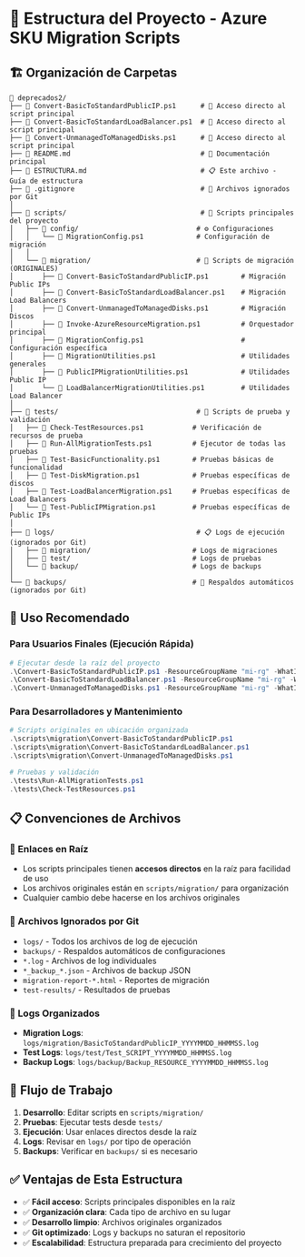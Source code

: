 # 📁 Estructura del Proyecto - Azure SKU Migration Scripts

## 🏗️ Organización de Carpetas

```
📁 deprecados2/
├── 📄 Convert-BasicToStandardPublicIP.ps1      # 🔗 Acceso directo al script principal
├── 📄 Convert-BasicToStandardLoadBalancer.ps1  # 🔗 Acceso directo al script principal  
├── 📄 Convert-UnmanagedToManagedDisks.ps1      # 🔗 Acceso directo al script principal
├── 📄 README.md                                # 📖 Documentación principal
├── 📄 ESTRUCTURA.md                            # 📋 Este archivo - Guía de estructura
├── 📄 .gitignore                               # 🚫 Archivos ignorados por Git
│
├── 📁 scripts/                                 # 🎯 Scripts principales del proyecto
│   ├── 📁 config/                             # ⚙️ Configuraciones
│   │   └── 📄 MigrationConfig.ps1             # Configuración de migración
│   │
│   └── 📁 migration/                          # 🔄 Scripts de migración (ORIGINALES)
│       ├── 📄 Convert-BasicToStandardPublicIP.ps1        # Migración Public IPs
│       ├── 📄 Convert-BasicToStandardLoadBalancer.ps1    # Migración Load Balancers
│       ├── 📄 Convert-UnmanagedToManagedDisks.ps1        # Migración Discos
│       ├── 📄 Invoke-AzureResourceMigration.ps1          # Orquestador principal
│       ├── 📄 MigrationConfig.ps1                        # Configuración específica
│       ├── 📄 MigrationUtilities.ps1                     # Utilidades generales
│       ├── 📄 PublicIPMigrationUtilities.ps1             # Utilidades Public IP
│       └── 📄 LoadBalancerMigrationUtilities.ps1         # Utilidades Load Balancer
│
├── 📁 tests/                                  # 🧪 Scripts de prueba y validación
│   ├── 📄 Check-TestResources.ps1            # Verificación de recursos de prueba
│   ├── 📄 Run-AllMigrationTests.ps1          # Ejecutor de todas las pruebas
│   ├── 📄 Test-BasicFunctionality.ps1        # Pruebas básicas de funcionalidad
│   ├── 📄 Test-DiskMigration.ps1             # Pruebas específicas de discos
│   ├── 📄 Test-LoadBalancerMigration.ps1     # Pruebas específicas de Load Balancers
│   └── 📄 Test-PublicIPMigration.ps1         # Pruebas específicas de Public IPs
│
├── 📁 logs/                                   # 📋 Logs de ejecución (ignorados por Git)
│   ├── 📁 migration/                         # Logs de migraciones
│   ├── 📁 test/                              # Logs de pruebas
│   └── 📁 backup/                            # Logs de backups
│
└── 📁 backups/                               # 💾 Respaldos automáticos (ignorados por Git)
```

## 🎯 Uso Recomendado

### Para Usuarios Finales (Ejecución Rápida)
```powershell
# Ejecutar desde la raíz del proyecto
.\Convert-BasicToStandardPublicIP.ps1 -ResourceGroupName "mi-rg" -WhatIf
.\Convert-BasicToStandardLoadBalancer.ps1 -ResourceGroupName "mi-rg" -WhatIf  
.\Convert-UnmanagedToManagedDisks.ps1 -ResourceGroupName "mi-rg" -WhatIf
```

### Para Desarrolladores y Mantenimiento
```powershell
# Scripts originales en ubicación organizada
.\scripts\migration\Convert-BasicToStandardPublicIP.ps1
.\scripts\migration\Convert-BasicToStandardLoadBalancer.ps1
.\scripts\migration\Convert-UnmanagedToManagedDisks.ps1

# Pruebas y validación
.\tests\Run-AllMigrationTests.ps1
.\tests\Check-TestResources.ps1
```

## 📋 Convenciones de Archivos

### 🔗 Enlaces en Raíz
- Los scripts principales tienen **accesos directos** en la raíz para facilidad de uso
- Los archivos originales están en `scripts/migration/` para organización
- Cualquier cambio debe hacerse en los archivos originales

### 🚫 Archivos Ignorados por Git
- `logs/` - Todos los archivos de log de ejecución
- `backups/` - Respaldos automáticos de configuraciones
- `*.log` - Archivos de log individuales
- `*_backup_*.json` - Archivos de backup JSON
- `migration-report-*.html` - Reportes de migración
- `test-results/` - Resultados de pruebas

### 📝 Logs Organizados
- **Migration Logs**: `logs/migration/BasicToStandardPublicIP_YYYYMMDD_HHMMSS.log`
- **Test Logs**: `logs/test/Test_SCRIPT_YYYYMMDD_HHMMSS.log`
- **Backup Logs**: `logs/backup/Backup_RESOURCE_YYYYMMDD_HHMMSS.log`

## 🔄 Flujo de Trabajo

1. **Desarrollo**: Editar scripts en `scripts/migration/`
2. **Pruebas**: Ejecutar tests desde `tests/`
3. **Ejecución**: Usar enlaces directos desde la raíz
4. **Logs**: Revisar en `logs/` por tipo de operación
5. **Backups**: Verificar en `backups/` si es necesario

## ✅ Ventajas de Esta Estructura

- ✅ **Fácil acceso**: Scripts principales disponibles en la raíz
- ✅ **Organización clara**: Cada tipo de archivo en su lugar
- ✅ **Desarrollo limpio**: Archivos originales organizados
- ✅ **Git optimizado**: Logs y backups no saturan el repositorio
- ✅ **Escalabilidad**: Estructura preparada para crecimiento del proyecto
